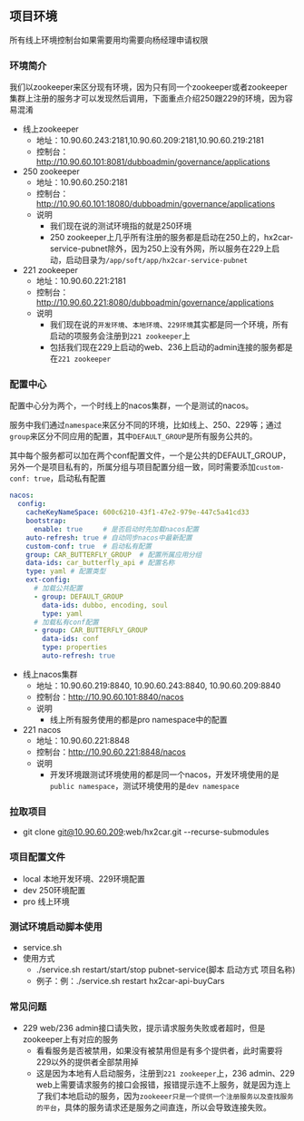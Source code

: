 ## 项目环境

所有线上环境控制台如果需要用均需要向杨经理申请权限

### 环境简介

我们以zookeeper来区分现有环境，因为只有同一个zookeeper或者zookeeper集群上注册的服务才可以发现然后调用，下面重点介绍250跟229的环境，因为容易混淆

- 线上zookeeper
    - 地址：10.90.60.243:2181,10.90.60.209:2181,10.90.60.219:2181
    - 控制台：http://10.90.60.101:8081/dubboadmin/governance/applications
- 250 zookeeper
    - 地址：10.90.60.250:2181
    - 控制台：http://10.90.60.101:18080/dubboadmin/governance/applications
    - 说明
        - 我们现在说的测试环境指的就是250环境
        - 250 zookeeper上几乎所有注册的服务都是启动在250上的，hx2car-service-pubnet除外，因为250上没有外网，所以服务在229上启动，启动目录为`/app/soft/app/hx2car-service-pubnet`
- 221 zookeeper
    - 地址：10.90.60.221:2181
    - 控制台：http://10.90.60.221:8080/dubboadmin/governance/applications
    - 说明
        - 我们现在说的`开发环境`、`本地环境`、`229环境`其实都是同一个环境，所有启动的项服务会注册到`221 zookeeper`上
        - 包括我们现在229上启动的web、236上启动的admin连接的服务都是在`221 zookeeper`

### 配置中心

配置中心分为两个，一个时线上的nacos集群，一个是测试的nacos。

服务中我们通过`namespace`来区分不同的环境，比如线上、250、229等；通过`group`来区分不同应用的配置，其中`DEFAULT_GROUP`是所有服务公共的。

其中每个服务都可以加在两个conf配置文件，一个是公共的DEFAULT_GROUP，另外一个是项目私有的，所属分组与项目配置分组一致，同时需要添加`custom-conf: true`，启动私有配置

```yaml
nacos:
  config:
    cacheKeyNameSpace: 600c6210-43f1-47e2-979e-447c5a41cd33
    bootstrap:
      enable: true     # 是否启动时先加载nacos配置
    auto-refresh: true # 自动同步nacos中最新配置
    custom-conf: true  # 启动私有配置
    group: CAR_BUTTERFLY_GROUP  # 配置所属应用分组
    data-ids: car_butterfly_api # 配置名称
    type: yaml # 配置类型
    ext-config:
      # 加载公共配置
      - group: DEFAULT_GROUP
        data-ids: dubbo, encoding, soul
        type: yaml
      # 加载私有conf配置
      - group: CAR_BUTTERFLY_GROUP
        data-ids: conf
        type: properties
        auto-refresh: true
```

- 线上nacos集群
    - 地址：10.90.60.219:8840, 10.90.60.243:8840, 10.90.60.209:8840
    - 控制台：http://10.90.60.101:8840/nacos
    - 说明
        - 线上所有服务使用的都是pro namespace中的配置
- 221 nacos
    - 地址：10.90.60.221:8848
    - 控制台：http://10.90.60.221:8848/nacos
    - 说明
        - 开发环境跟测试环境使用的都是同一个nacos，开发环境使用的是`public namespace`，测试环境使用的是`dev namespace`

### 拉取项目

- git clone git@10.90.60.209:web/hx2car.git --recurse-submodules

### 项目配置文件

- local 本地开发环境、229环境配置
- dev 250环境配置
- pro 线上环境

### 测试环境启动脚本使用

- service.sh
- 使用方式
    - ./service.sh restart/start/stop pubnet-service(脚本 启动方式 项目名称)
    - 例子：例：./service.sh restart hx2car-api-buyCars

### 常见问题

- 229 web/236 admin接口请失败，提示请求服务失败或者超时，但是zookeeper上有对应的服务
    - 看看服务是否被禁用，如果没有被禁用但是有多个提供者，此时需要将229以外的提供者全部禁用掉
    - 这是因为本地有人启动服务，注册到`221 zookeeper`上，236 admin、229 web上需要请求服务的接口会报错，报错提示连不上服务，就是因为连上了我们本地启动的服务，因为`zookeeer只是一个提供一个注册服务以及查找服务的平台`，具体的服务请求还是服务之间直连，所以会导致连接失败。